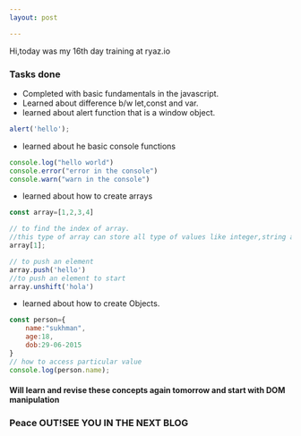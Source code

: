 ```yaml
---
layout: post

---
```

Hi,today was my 16th day training at ryaz.io 

### Tasks done
* Completed with basic fundamentals in the javascript.
* Learned about difference b/w let,const and var.
* learned about alert function that is a window object.
```javascript
alert('hello'); 
```
* learned about he basic console functions
```javascript
console.log("hello world")
console.error("error in the console")
console.warn("warn in the console")
```
* learned about how to create arrays
```javascript
const array=[1,2,3,4]
```
```javascript
// to find the index of array.
//this type of array can store all type of values like integer,string and many more
array[1];
```
```javascript
// to push an element
array.push('hello')
//to push an element to start
array.unshift('hola')
```
* learned about how to create Objects.
```javascript
const person={
    name:"sukhman",
    age:18,
    dob:29-06-2015
}
// how to access particular value
console.log(person.name);
```

#### Will learn and revise these concepts again tomorrow and start with DOM manipulation
### Peace OUT!SEE YOU IN THE NEXT BLOG
